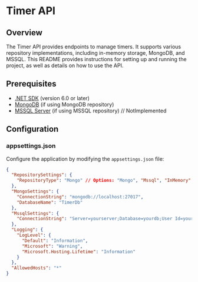 # Timer API

## Overview

The Timer API provides endpoints to manage timers. It supports various repository implementations, including in-memory storage, MongoDB, and MSSQL. This README provides instructions for setting up and running the project, as well as details on how to use the API.

## Prerequisites

- [.NET SDK](https://dotnet.microsoft.com/download) (version 6.0 or later)
- [MongoDB](https://www.mongodb.com/try/download/community) (if using MongoDB repository)
- [MSSQL Server](https://www.microsoft.com/en-us/sql-server/sql-server-downloads) (if using MSSQL repository) // NotImplemented

## Configuration

### appsettings.json

Configure the application by modifying the `appsettings.json` file:

```json
{
  "RepositorySettings": {
    "RepositoryType": "Mongo" // Options: "Mongo", "Mssql", "InMemory"
  },
  "MongoSettings": {
    "ConnectionString": "mongodb://localhost:27017",
    "DatabaseName": "TimerDb"
  },
  "MssqlSettings": {
    "ConnectionString": "Server=yourserver;Database=yourdb;User Id=youruser;Password=yourpassword;"
  },
  "Logging": {
    "LogLevel": {
      "Default": "Information",
      "Microsoft": "Warning",
      "Microsoft.Hosting.Lifetime": "Information"
    }
  },
  "AllowedHosts": "*"
}
